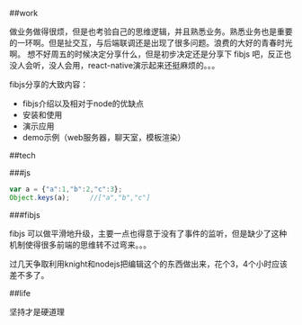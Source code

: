 ##work

做业务做得很烦，但是也考验自己的思维逻辑，并且熟悉业务。熟悉业务也是重要的一环啊。但是扯交互，与后端联调还是出现了很多问题。浪费的大好的青春时光啊。
想不好周五的时候决定分享什么，但是初步决定还是分享下 fibjs 吧，反正也没人会听，没人会用，react-native演示起来还挺麻烦的。。。

fibjs分享的大致内容：					
* fibjs介绍以及相对于node的优缺点                
* 安装和使用                 
* 演示应用                    
* demo示例（web服务器，聊天室，模板渲染）            

##tech

###js                     

```javascript        
var a = {"a":1,"b":2,"c":3};       
Object.keys(a);     //["a","b","c"]
```					

###fibjs            

fibjs 可以做平滑地升级，主要一点也得意于没有了事件的监听，但是缺少了这种机制使得很多前端的思维转不过弯来。。。					

过几天争取利用knight和nodejs把编辑这个的东西做出来，花个3，4个小时应该差不多了。 


##life	                 

坚持才是硬道理					

